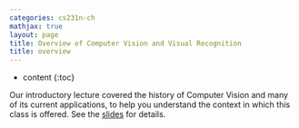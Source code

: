 ```yaml
---
categories: cs231n-ch
mathjax: true
layout: page
title: Overview of Computer Vision and Visual Recognition
title: overview
---
```


* content
{:toc}

Our introductory lecture covered the history of Computer Vision and many of its current applications, to help you understand the context in which this class is offered. See the [slides](http://vision.stanford.edu/teaching/cs231n/slides/lecture1.pdf) for details.